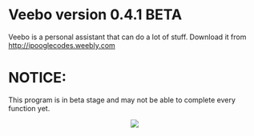 # Veebo version 0.4.1 BETA
Veebo is a personal assistant that can do a lot of stuff. Download it from http://ipooglecodes.weebly.com
# NOTICE: 
This program is in beta stage and may not be able to complete every function yet.
<div align="center">
  
<img src="https://ipooglecodes.weebly.com/uploads/9/7/6/2/97620300/veebologo.jpg"><br><br>

</div>